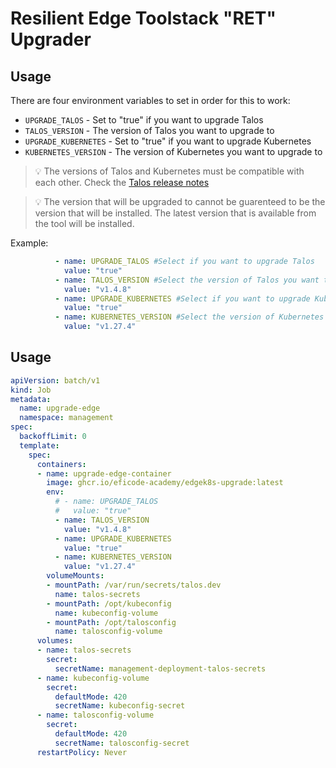 # Resilient Edge Toolstack "RET" Upgrader

## Usage

There are four environment variables to set in order for this to work:

- `UPGRADE_TALOS` - Set to "true" if you want to upgrade Talos
- `TALOS_VERSION` - The version of Talos you want to upgrade to
- `UPGRADE_KUBERNETES` - Set to "true" if you want to upgrade Kubernetes
- `KUBERNETES_VERSION` - The version of Kubernetes you want to upgrade to

> :bulb: The versions of Talos and Kubernetes must be compatible with each other. Check the [Talos release notes](https://github.com/siderolabs/talos/releases)

> :bulb: The version that will be upgraded to cannot be guarenteed to be the version that will be installed. The latest version that is available from the tool will be installed.


Example:

``` yaml
          - name: UPGRADE_TALOS #Select if you want to upgrade Talos
            value: "true"
          - name: TALOS_VERSION #Select the version of Talos you want to upgrade to
            value: "v1.4.8"
          - name: UPGRADE_KUBERNETES #Select if you want to upgrade Kubernetes
            value: "true"
          - name: KUBERNETES_VERSION #Select the version of Kubernetes you want to upgrade to
            value: "v1.27.4"
```


## Usage

``` YAML
apiVersion: batch/v1
kind: Job
metadata:
  name: upgrade-edge
  namespace: management
spec:
  backoffLimit: 0 
  template:
    spec:
      containers:
      - name: upgrade-edge-container
        image: ghcr.io/eficode-academy/edgek8s-upgrade:latest
        env:
          # - name: UPGRADE_TALOS
          #   value: "true"
          - name: TALOS_VERSION
            value: "v1.4.8"
          - name: UPGRADE_KUBERNETES
            value: "true"
          - name: KUBERNETES_VERSION
            value: "v1.27.4"
        volumeMounts:
        - mountPath: /var/run/secrets/talos.dev
          name: talos-secrets
        - mountPath: /opt/kubeconfig
          name: kubeconfig-volume
        - mountPath: /opt/talosconfig
          name: talosconfig-volume
      volumes:
      - name: talos-secrets
        secret:
          secretName: management-deployment-talos-secrets
      - name: kubeconfig-volume
        secret:
          defaultMode: 420
          secretName: kubeconfig-secret
      - name: talosconfig-volume
        secret:
          defaultMode: 420
          secretName: talosconfig-secret
      restartPolicy: Never
```